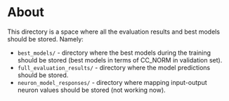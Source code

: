 # About
This directory is a space where all the evaluation results and best
models should be stored. Namely:

- `best_models/` - directory where the best models during the training should be stored (best models in terms of CC_NORM in validation set).
- `full_evaluation_results/` - directory where the model predictions should be stored.
- `neuron_model_responses/` - directory where mapping input-output neuron values should be stored (not working now).

